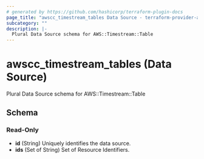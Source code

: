 ```yaml
---
# generated by https://github.com/hashicorp/terraform-plugin-docs
page_title: "awscc_timestream_tables Data Source - terraform-provider-awscc"
subcategory: ""
description: |-
  Plural Data Source schema for AWS::Timestream::Table
---
```


# awscc_timestream_tables (Data Source)

Plural Data Source schema for AWS::Timestream::Table



<!-- schema generated by tfplugindocs -->
## Schema

### Read-Only

- **id** (String) Uniquely identifies the data source.
- **ids** (Set of String) Set of Resource Identifiers.


